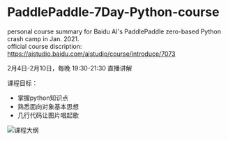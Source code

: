 # PaddlePaddle-7Day-Python-course
personal course summary for Baidu AI's PaddlePaddle zero-based Python crash camp  in Jan. 2021.  
official course discription: https://aistudio.baidu.com/aistudio/course/introduce/7073  

2月4日-2月10日，每晚 19:30-21:30 直播讲解 

课程目标：
  * 掌握python知识点  
  * 熟悉面向对象基本思想  
  * 几行代码让图片唱起歌  
  
  ![课程大纲](https://ai-studio-static-online.cdn.bcebos.com/ab909c9ae59743a6b6974847804e35905acd8c0e5e8645d7847abadd53f7acdc)
